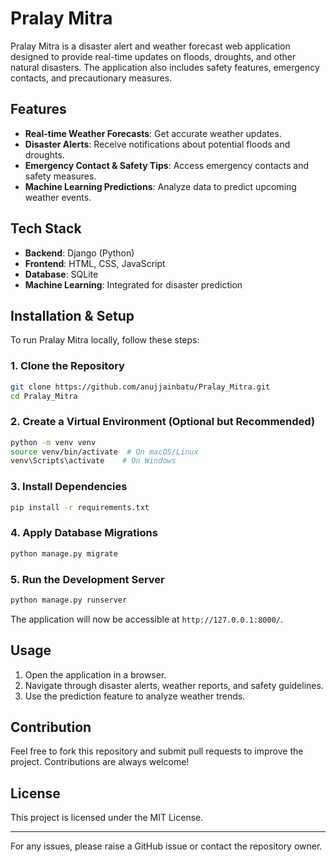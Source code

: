 # Pralay Mitra

Pralay Mitra is a disaster alert and weather forecast web application designed to provide real-time updates on floods, droughts, and other natural disasters. The application also includes safety features, emergency contacts, and precautionary measures.

## Features
- **Real-time Weather Forecasts**: Get accurate weather updates.
- **Disaster Alerts**: Receive notifications about potential floods and droughts.
- **Emergency Contact & Safety Tips**: Access emergency contacts and safety measures.
- **Machine Learning Predictions**: Analyze data to predict upcoming weather events.

## Tech Stack
- **Backend**: Django (Python)
- **Frontend**: HTML, CSS, JavaScript
- **Database**: SQLite
- **Machine Learning**: Integrated for disaster prediction

## Installation & Setup
To run Pralay Mitra locally, follow these steps:

### 1. Clone the Repository
```bash
git clone https://github.com/anujjainbatu/Pralay_Mitra.git
cd Pralay_Mitra
```

### 2. Create a Virtual Environment (Optional but Recommended)
```bash
python -m venv venv
source venv/bin/activate  # On macOS/Linux
venv\Scripts\activate    # On Windows
```

### 3. Install Dependencies
```bash
pip install -r requirements.txt
```

### 4. Apply Database Migrations
```bash
python manage.py migrate
```

### 5. Run the Development Server
```bash
python manage.py runserver
```

The application will now be accessible at `http://127.0.0.1:8000/`.

## Usage
1. Open the application in a browser.
2. Navigate through disaster alerts, weather reports, and safety guidelines.
3. Use the prediction feature to analyze weather trends.

## Contribution
Feel free to fork this repository and submit pull requests to improve the project. Contributions are always welcome!

## License
This project is licensed under the MIT License.

---

For any issues, please raise a GitHub issue or contact the repository owner.